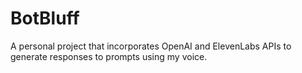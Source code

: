 # BotBluff
A personal project that incorporates OpenAI and ElevenLabs APIs to generate responses to prompts using my voice.
